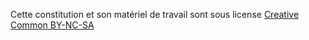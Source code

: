 Cette constitution et son matériel de travail sont sous license [Creative Common BY-NC-SA](http://creativecommons.org/licenses/by-nc-sa/4.0/)
